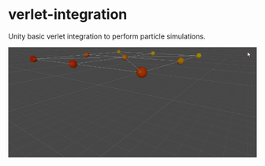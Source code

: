 # verlet-integration
Unity basic verlet integration to perform particle simulations.

![](demoGif.gif)
